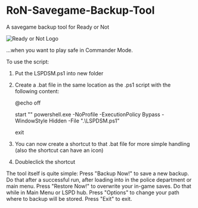# RoN-Savegame-Backup-Tool
A savegame backup tool for Ready or Not

![Ready or Not Logo](https://cdn2.steamgriddb.com/logo_thumb/0b94ce08688c6389ce7b68c52ce3f8c7.png)

...when you want to play safe in Commander Mode.

To use the script:
1. Put the LSPDSM.ps1 into  new folder
2. Create a .bat file in the same location as the .ps1 script with the following content:

    @echo off
   
    start "" powershell.exe -NoProfile -ExecutionPolicy Bypass -WindowStyle Hidden -File ".\LSPDSM.ps1"
   
    exit
4. You can now create a shortcut to that .bat file for more simple handling (also the shortcut can have an icon)
5. Doubleclick the shortcut

The tool itself is quite simple:
Press "Backup Now!" to save a new backup. Do that after a successful run, after loading into in the police department or main menu.
Press "Restore Now!" to overwrite your in-game saves. Do that while in Main Menu or LSPD hub.
Press "Options" to change your path where to backup will be stored.
Press "Exit" to exit.
